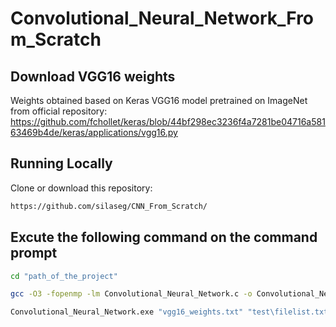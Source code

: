 # Convolutional_Neural_Network_From_Scratch

## Download VGG16 weights
Weights obtained based on Keras VGG16 model pretrained on ImageNet from official repository: https://github.com/fchollet/keras/blob/44bf298ec3236f4a7281be04716a58163469b4de/keras/applications/vgg16.py
## Running Locally
Clone or download this repository: 

```bash
https://github.com/silaseg/CNN_From_Scratch/
```

## Excute the following command on the command prompt

```bash
cd "path_of_the_project"
```

```bash
gcc -O3 -fopenmp -lm Convolutional_Neural_Network.c -o Convolutional_Neural_Network.exe
```

```bash
Convolutional_Neural_Network.exe "vgg16_weights.txt" "test\filelist.txt" "debug_c.txt"
```




